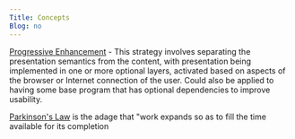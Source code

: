 ```yaml
---
Title: Concepts
Blog: no
---
```


[Progressive Enhancement](https://en.wikipedia.org/wiki/Progressive_enhancement) - This strategy involves separating the presentation semantics from the content, with presentation being implemented in one or more optional layers, activated based on aspects of the browser or Internet connection of the user. Could also be applied to having some base program that has optional dependencies to improve usability.

[Parkinson's Law](https://en.wikipedia.org/wiki/Parkinson%27s_law) is the adage that "work expands so as to fill the time available for its completion
